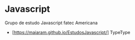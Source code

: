 # Javascript
Grupo de estudo Javascript fatec Americana

* [https://maiaram.github.io/EstudosJavascript/] TypeType
